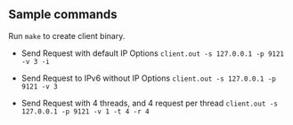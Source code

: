 ## Sample commands

Run `make` to create client binary.

- Send Request with default IP Options 
`client.out -s 127.0.0.1 -p 9121 -v 3 -i`

- Send Request to IPv6 without IP Options
`client.out -s 127.0.0.1 -p 9121 -v 3`

- Send Request with 4 threads, and 4 request per thread
`client.out -s 127.0.0.1 -p 9121 -v 1 -t 4 -r 4`